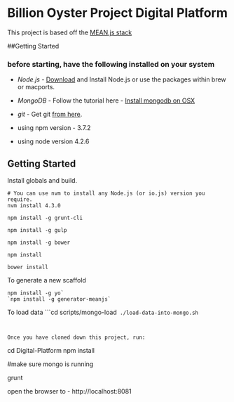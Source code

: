 # Billion Oyster Project Digital Platform

This project is based off the <a href="http://meanjs.org/">MEAN.js stack</a> 

##Getting Started
### before starting, have the following installed on your system
* *Node.js* -  <a href="http://nodejs.org/download/">Download</a> and Install Node.js or use the packages within brew or macports.
* *MongoDB* - Follow the tutorial here - <a href="https://docs.mongodb.org/manual/tutorial/install-mongodb-on-os-x/">Install mongodb on OSX</a>
* *git* - Get git <a href="http://git-scm.com/download/mac">from here</a>.

* using npm version - 3.7.2
* using node version 4.2.6

## Getting Started
Install globals and build.
```
# You can use nvm to install any Node.js (or io.js) version you require.
nvm install 4.3.0

npm install -g grunt-cli

npm install -g gulp

npm install -g bower

npm install

bower install

```

To generate a new scaffold
```
npm install -g yo`
`npm install -g generator-meanjs`

```

To load data
```cd scripts/mongo-load`
./load-data-into-mongo.sh`
```


Once you have cloned down this project, run:
```
cd Digital-Platform
npm install

#make sure mongo is running

grunt

open the browser to -  http://localhost:8081

```